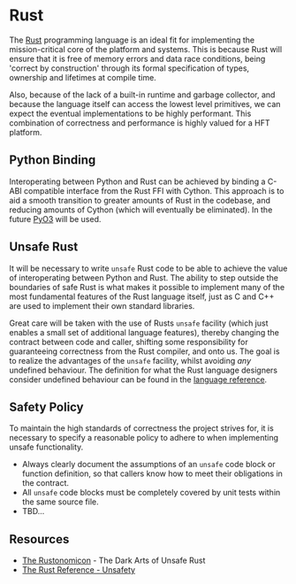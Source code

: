 # Rust

The [Rust](https://www.rust-lang.org/learn) programming language is an ideal fit for implementing the mission-critical core of the
platform and systems. This is because Rust will ensure that it is free of memory errors and
data race conditions, being 'correct by construction' through its formal specification of types, ownership
and lifetimes at compile time. 

Also, because of the lack of a built-in runtime and garbage collector, and because
the language itself can access the lowest level primitives, we can expect the eventual implementations
to be highly performant. This combination of correctness and performance is highly valued for a HFT platform.

## Python Binding
Interoperating between Python and Rust can be achieved by binding a C-ABI compatible interface from the Rust FFI with
Cython. This approach is to aid a smooth transition to greater amounts
of Rust in the codebase, and reducing amounts of Cython (which will eventually be eliminated). 
In the future [PyO3](https://github.com/PyO3/PyO3) will be used.

## Unsafe Rust
It will be necessary to write `unsafe` Rust code to be able to achieve the value
of interoperating between Python and Rust. The ability to step outside the boundaries of safe Rust is what makes it possible to
implement many of the most fundamental features of the Rust language itself, just as C and C++ are used to implement
their own standard libraries.

Great care will be taken with the use of Rusts `unsafe` facility (which just enables a small set of additional language features), thereby changing
the contract between code and caller, shifting some responsibility for guaranteeing correctness
from the Rust compiler, and onto us. The goal is to realize the advantages of the `unsafe` facility, whilst avoiding _any_ undefined behaviour.
The definition for what the Rust language designers consider undefined behaviour can be found in the [language reference](https://doc.rust-lang.org/stable/reference/behavior-considered-undefined.html).

## Safety Policy
To maintain the high standards of correctness the project strives for, it is necessary to specify a reasonable policy
to adhere to when implementing unsafe functionality. 
- Always clearly document the assumptions of an `unsafe` code block or function definition, so that callers know how to meet their obligations in the contract.
- All `unsafe` code blocks must be completely covered by unit tests within the same source file.
- TBD...

## Resources
- [The Rustonomicon](https://doc.rust-lang.org/nomicon/) - The Dark Arts of Unsafe Rust
- [The Rust Reference - Unsafety](https://doc.rust-lang.org/stable/reference/unsafety.html)
